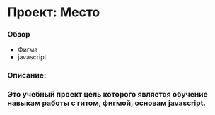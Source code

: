 # Проект: Место

### Обзор
* Фигма
* javascript

### Описание:
### Это учебный проект цель которого является обучение навыкам работы с гитом, фигмой, основам javascript.
